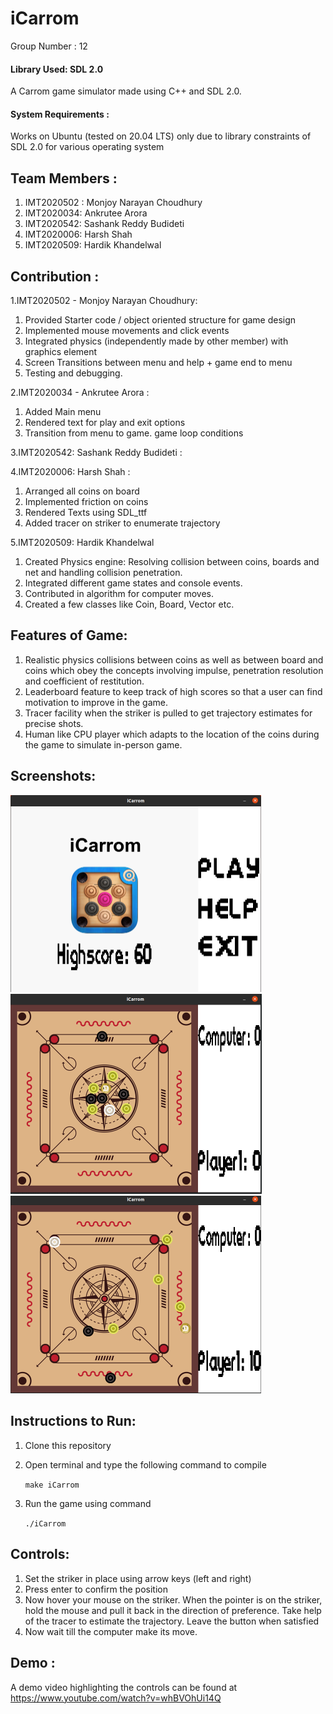 # iCarrom

Group Number : 12

#### Library Used: SDL 2.0 

A Carrom game simulator made using C++ and SDL 2.0.

#### System Requirements : 

Works on Ubuntu (tested on 20.04 LTS) only due to library constraints of SDL 2.0 for various operating system   

## Team Members :

1. IMT2020502 : Monjoy Narayan Choudhury 
2. IMT2020034: Ankrutee Arora
3. IMT2020542: Sashank Reddy Budideti 
4. IMT2020006: Harsh Shah 
5. IMT2020509: Hardik Khandelwal 



## Contribution :

1.IMT2020502 - Monjoy Narayan Choudhury: 

1. Provided Starter code / object oriented structure for game design 
2. Implemented mouse movements and click events 
3. Integrated physics (independently made by other member) with graphics element 
4. Screen Transitions between menu and help + game end to menu 
5. Testing and debugging.

2.IMT2020034 - Ankrutee Arora :

1. Added Main menu 
2. Rendered text for play and exit options
3. Transition from menu to game. game loop conditions

3.IMT2020542: Sashank Reddy Budideti :

 



4.IMT2020006: Harsh Shah :

1. Arranged all coins on board 
2. Implemented friction on coins 
3. Rendered Texts using SDL_ttf
4. Added tracer on striker to enumerate trajectory  



5.IMT2020509: Hardik Khandelwal 
1. Created Physics engine: Resolving collision between coins, boards and net and handling collision penetration.
2. Integrated different game states and console events.
3. Contributed in algorithm for computer moves.
4. Created a few classes like Coin, Board, Vector etc. 



## Features of Game:

1. Realistic physics collisions between coins as well as between board and coins which obey the concepts involving impulse, penetration resolution and coefficient of restitution.
2. Leaderboard feature to keep track of high scores so that a user can find motivation to improve in the game.
3. Tracer facility when the striker is pulled to get trajectory estimates for precise shots.
4. Human like CPU player which adapts to the location of the coins during the game to simulate in-person game.

## Screenshots:

<img src="https://github.com/hardik5k/iCarrom/blob/main/Screenshot%20from%202022-01-01%2020-39-17.png" alt="Screenshot from 2022-01-01 20-39-17" style="zoom:50%;" />

<img src="https://github.com/hardik5k/iCarrom/blob/main/Screenshot%20from%202022-01-01%2021-05-54.png" alt="Screenshot from 2022-01-01 21-05-54" style="zoom:50%;" />

<img src="https://github.com/hardik5k/iCarrom/blob/main/Screenshot%20from%202022-01-01%2021-06-38.png" alt="Screenshot from 2022-01-01 21-06-38" style="zoom:50%;" />

## Instructions to Run: 

1) Clone this repository 

2. Open terminal and type the following command to compile

   `make iCarrom`

3. Run the game using command 

   `./iCarrom`

## Controls:

1. Set the striker in place using arrow keys (left and right)
2. Press enter to confirm the position
3. Now hover your mouse on the striker. When the pointer is on the striker, hold the mouse and pull it back in the direction of preference. Take help of the tracer to estimate the trajectory. Leave the button when satisfied 
4. Now wait till the computer make its move.  

## Demo :

A demo video highlighting the controls can be found at https://www.youtube.com/watch?v=whBVOhUi14Q

